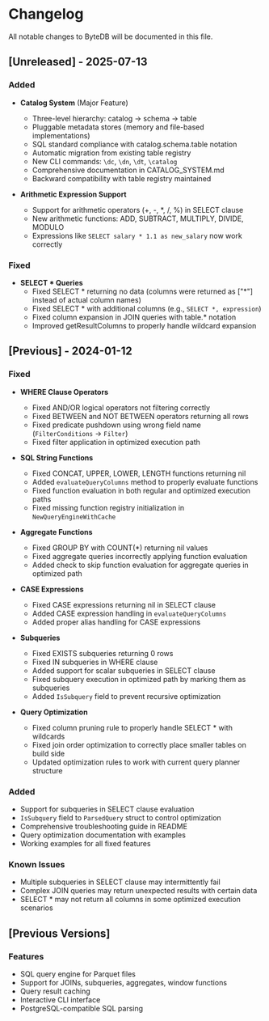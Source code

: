 # Changelog

All notable changes to ByteDB will be documented in this file.

## [Unreleased] - 2025-07-13

### Added
- **Catalog System** (Major Feature)
  - Three-level hierarchy: catalog → schema → table
  - Pluggable metadata stores (memory and file-based implementations)
  - SQL standard compliance with catalog.schema.table notation
  - Automatic migration from existing table registry
  - New CLI commands: `\dc`, `\dn`, `\dt`, `\catalog`
  - Comprehensive documentation in CATALOG_SYSTEM.md
  - Backward compatibility with table registry maintained

- **Arithmetic Expression Support**
  - Support for arithmetic operators (+, -, *, /, %) in SELECT clause
  - New arithmetic functions: ADD, SUBTRACT, MULTIPLY, DIVIDE, MODULO
  - Expressions like `SELECT salary * 1.1 as new_salary` now work correctly

### Fixed
- **SELECT * Queries**
  - Fixed SELECT * returning no data (columns were returned as ["*"] instead of actual column names)
  - Fixed SELECT * with additional columns (e.g., `SELECT *, expression`)
  - Fixed column expansion in JOIN queries with table.* notation
  - Improved getResultColumns to properly handle wildcard expansion

## [Previous] - 2024-01-12

### Fixed
- **WHERE Clause Operators**
  - Fixed AND/OR logical operators not filtering correctly
  - Fixed BETWEEN and NOT BETWEEN operators returning all rows
  - Fixed predicate pushdown using wrong field name (`FilterConditions` → `Filter`)
  - Fixed filter application in optimized execution path

- **SQL String Functions**
  - Fixed CONCAT, UPPER, LOWER, LENGTH functions returning nil
  - Added `evaluateQueryColumns` method to properly evaluate functions
  - Fixed function evaluation in both regular and optimized execution paths
  - Fixed missing function registry initialization in `NewQueryEngineWithCache`

- **Aggregate Functions**
  - Fixed GROUP BY with COUNT(*) returning nil values
  - Fixed aggregate queries incorrectly applying function evaluation
  - Added check to skip function evaluation for aggregate queries in optimized path

- **CASE Expressions**
  - Fixed CASE expressions returning nil in SELECT clause
  - Added CASE expression handling in `evaluateQueryColumns`
  - Added proper alias handling for CASE expressions

- **Subqueries**
  - Fixed EXISTS subqueries returning 0 rows
  - Fixed IN subqueries in WHERE clause
  - Added support for scalar subqueries in SELECT clause
  - Fixed subquery execution in optimized path by marking them as subqueries
  - Added `IsSubquery` field to prevent recursive optimization

- **Query Optimization**
  - Fixed column pruning rule to properly handle SELECT * with wildcards
  - Fixed join order optimization to correctly place smaller tables on build side
  - Updated optimization rules to work with current query planner structure

### Added
- Support for subqueries in SELECT clause evaluation
- `IsSubquery` field to `ParsedQuery` struct to control optimization
- Comprehensive troubleshooting guide in README
- Query optimization documentation with examples
- Working examples for all fixed features

### Known Issues
- Multiple subqueries in SELECT clause may intermittently fail
- Complex JOIN queries may return unexpected results with certain data
- SELECT * may not return all columns in some optimized execution scenarios

## [Previous Versions]

### Features
- SQL query engine for Parquet files
- Support for JOINs, subqueries, aggregates, window functions
- Query result caching
- Interactive CLI interface
- PostgreSQL-compatible SQL parsing
